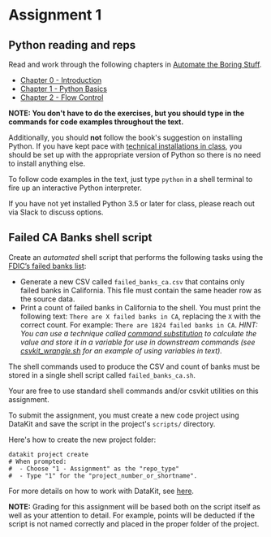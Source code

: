 # Assignment 1

## Python reading and reps

Read and work through the following chapters in [Automate the Boring Stuff][]. 

* [Chapter 0 - Introduction](https://automatetheboringstuff.com/chapter0/)
* [Chapter 1 - Python Basics](https://automatetheboringstuff.com/chapter1/)
* [Chapter 2 - Flow Control](https://automatetheboringstuff.com/chapter2/)

**NOTE: You don't have to do the exercises, but you should type in the commands for code examples throughout the text.** 

Additionally, you should **not** follow the book's suggestion on installing Python. If you have kept pace with [technical installations in class](tech_setup.md), you should be set up with the appropriate version of Python so there is no need to install anything else.

To follow code examples in the text, just type `python` in a shell terminal to fire up an interactive Python interpreter.

If you have not yet installed Python 3.5 or later for class, please reach out via Slack to discuss options.


[Automate the Boring Stuff]: https://automatetheboringstuff.com/

## Failed CA Banks shell script

Create an *automated* shell script that performs the following tasks using the [FDIC’s failed banks list](https://www.fdic.gov/bank/individual/failed/banklist.html):

* Generate a new CSV called `failed_banks_ca.csv` that contains only failed banks in California. This file must contain the same header row as the source data.
* Print a count of failed banks in California to the shell. You must print the following text: `There are X failed banks in CA`, replacing the `X`  with the correct count. For example: `There are 1824 failed banks in CA`. *HINT: You can use a technique called [command substitution][] to calculate the value and store it in a variable for use in downstream commands (see [csvkit_wrangle.sh][] for an example of using variables in text).* 

[csvkit_wrangle.sh]: https://github.com/stanfordjournalism/stanford-progj-2020/blob/master/code/csvkit_wrangle.sh
[command substitution]: https://bash.cyberciti.biz/guide/

The shell commands used to produce the CSV and count of banks must be stored in a single shell script called `failed_banks_ca.sh`. 

Your are free to use standard shell commands and/or csvkit utilities on this assignment.

To submit the assignment, you must create a new code project using DataKit and save the script in the project's `scripts/` directory.

Here's how to create the new project folder:

```
datakit project create
# When prompted:
#  - Choose "1 - Assignment" as the "repo_type" 
#  - Type "1" for the "project_number_or_shortname".
```

For more details on how to work with DataKit, see [here](../docs/automating_workflows.md#automating-workflow-with-datakit).

**NOTE:** Grading for this assignment will be based both on the script itself as well as your attention to detail. For example, points will be deducted if the script is not named correctly and placed in the proper folder of the project.
